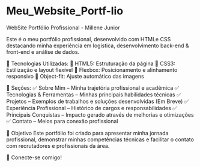 # Meu_Website_Portf-lio

WebSite Portfólio Profissional - Millene Junior

Este é o meu portfólio profissional, desenvolvido com HTMLe CSS destacando minha experiência em logística, desenvolvimento back-end & front-end e análise de dados.

🚀 Tecnologias Utilizadas:
🔹 HTML5: Estruturação da página
🔹 CSS3: Estilização e layout flexível
🔹 Flexbox: Posicionamento e alinhamento responsivo
🔹 Object-fit: Ajuste automático das imagens

📌 Seções:
✅ Sobre Mim – Minha trajetória profissional e acadêmica
✅ Tecnologias & Ferramentas – Minhas principais habilidades técnicas
✅ Projetos – Exemplos de trabalhos e soluções desenvolvidas (Em Breve)
✅ Experiência Profissional – Histórico de cargos e responsabilidades
✅ Principais Conquistas – Impacto gerado através de melhorias e otimizações
✅ Contato – Meios para conexão profissional

🎯 Objetivo
Este portfólio foi criado para apresentar minha jornada profissional, demonstrar minhas competências técnicas e facilitar o contato com recrutadores e profissionais da área.

🔗 Conecte-se comigo!

